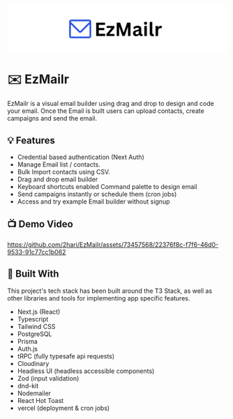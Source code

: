 ![EzMailr Logo](/public/logo.png?raw=0)

# ✉️ EzMailr

EzMailr is a visual email builder using drag and drop to design and code your email. Once the Email is built users can upload contacts, create campaigns and send the email.

## 💡 Features

- Credential based authentication (Next Auth)
- Manage Email list / contacts.
- Bulk Import contacts using CSV.
- Drag and drop email builder
- Keyboard shortcuts enabled Command palette to design email
- Send campaigns instantly or schedule them (cron jobs)
- Access and try example Email builder without signup

## 📺 Demo Video

https://github.com/2hari/EzMailr/assets/73457568/22376f8c-f7f6-46d0-9533-91c77cc1b062

## 🔨 Built With

This project's tech stack has been built around the T3 Stack, as well as other libraries and tools for implementing app specific features.

- Next.js (React)
- Typescript
- Tailwind CSS
- PostgreSQL
- Prisma
- Auth.js
- tRPC (fully typesafe api requests)
- Cloudinary
- Headless UI (headless accessible components)
- Zod (input validation)
- dnd-kit
- Nodemailer
- React Hot Toast
- vercel (deployment & cron jobs)
